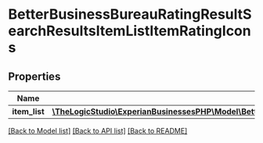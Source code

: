 # BetterBusinessBureauRatingResultSearchResultsItemListItemRatingIcons

## Properties
Name | Type | Description | Notes
------------ | ------------- | ------------- | -------------
**item_list** | [**\TheLogicStudio\ExperianBusinessesPHP\Model\BetterBusinessBureauRatingResultSearchResultsItemListItemRatingIconsItemList**](BetterBusinessBureauRatingResultSearchResultsItemListItemRatingIconsItemList.md) |  | [optional] 

[[Back to Model list]](../README.md#documentation-for-models) [[Back to API list]](../README.md#documentation-for-api-endpoints) [[Back to README]](../README.md)


